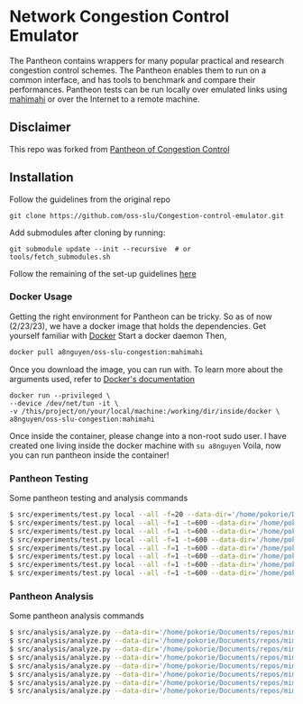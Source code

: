 # Network Congestion Control Emulator

The Pantheon contains wrappers for many popular practical and research
congestion control schemes. The Pantheon enables them to run on a common
interface, and has tools to benchmark and compare their performances.
Pantheon tests can be run locally over emulated links using
[mahimahi](http://mahimahi.mit.edu/) or over the Internet to a remote machine.

## Disclaimer
This repo was forked from [Pantheon of Congestion Control](https://github.com/StanfordSNR/pantheon)

## Installation
Follow the guidelines from the original repo

```
git clone https://github.com/oss-slu/Congestion-control-emulator.git
```

Add submodules after cloning by running:

```
git submodule update --init --recursive  # or tools/fetch_submodules.sh
```

Follow the remaining of the set-up guidelines [here](https://github.com/StanfordSNR/pantheon)


### Docker Usage
Getting the right environment for Pantheon can be tricky. So as of now (2/23/23), we have a docker image that holds the dependencies.
Get yourself familiar with [Docker](https://docs.docker.com/config/daemon/start/)
Start a docker daemon
Then,
```bash
docker pull a8nguyen/oss-slu-congestion:mahimahi
```
Once you download the image, you can run with. To learn more about the arguments used, refer to [Docker's documentation](https://docs.docker.com/engine/reference/run/) 
```
docker run --privileged \
--device /dev/net/tun -it \
-v /this/project/on/your/local/machine:/working/dir/inside/docker \
a8nguyen/oss-slu-congestion:mahimahi
```
Once inside the container, please change into a non-root sudo user. I have created one living inside the docker machine with `su a8nguyen`
Voila, now you can run pantheon inside the container!

### Pantheon Testing


Some pantheon testing and analysis commands
```bash
$ src/experiments/test.py local --all -f=20 --data-dir='/home/pokorie/Documents/repos/mimic/log/pantheon/att.lte.driving' --uplink-trace='/usr/share/mahimahi/traces/ATT-LTE-driving.up' --downlink-trace='/usr/share/mahimahi/traces/ATT-LTE-driving.down'
$ src/experiments/test.py local --all -f=1 -t=600 --data-dir='/home/pokorie/Documents/repos/mimic/log/pantheon/att.lte.driving.2016' --uplink-trace='/usr/share/mahimahi/traces/ATT-LTE-driving-2016.up' --downlink-trace='/usr/share/mahimahi/traces/ATT-LTE-driving-2016.down'
$ src/experiments/test.py local --all -f=1 -t=600 --data-dir='/home/pokorie/Documents/repos/mimic/log/pantheon/tm.lte.driving' --uplink-trace='/usr/share/mahimahi/traces/TMobile-LTE-driving.up' --downlink-trace='/usr/share/mahimahi/traces/TMobile-LTE-driving.down '
$ src/experiments/test.py local --all -f=1 -t=600 --data-dir='/home/pokorie/Documents/repos/mimic/log/pantheon/tm.lte.short' --uplink-trace='/usr/share/mahimahi/traces/TMobile-LTE-short.up' --downlink-trace='/usr/share/mahimahi/traces/TMobile-LTE-short.down'
$ src/experiments/test.py local --all -f=1 -t=600 --data-dir='/home/pokorie/Documents/repos/mimic/log/pantheon/tm.umts.driving' --uplink-trace='/usr/share/mahimahi/traces/TMobile-UMTS-driving.up' --downlink-trace='/usr/share/mahimahi/traces/TMobile-UMTS-driving.down'
$ src/experiments/test.py local --all -f=1 -t=600 --data-dir='/home/pokorie/Documents/repos/mimic/log/pantheon/vz.evdo.driving' --uplink-trace='/usr/share/mahimahi/traces/Verizon-EVDO-driving.up' --downlink-trace='/usr/share/mahimahi/traces/Verizon-EVDO-driving.down'
$ src/experiments/test.py local --all -f=1 -t=600 --data-dir='/home/pokorie/Documents/repos/mimic/log/pantheon/vz.lte.driving' --uplink-trace='/usr/share/mahimahi/traces/Verizon-LTE-driving.up' --downlink-trace='/usr/share/mahimahi/traces/Verizon-LTE-driving.down' 
$ src/experiments/test.py local --all -f=1 -t=600 --data-dir='/home/pokorie/Documents/repos/mimic/log/pantheon/vz.lte.short' --uplink-trace='/usr/share/mahimahi/traces/Verizon-LTE-short.up' --downlink-trace='/usr/share/mahimahi/traces/Verizon-LTE-short.down' 
```

### Pantheon Analysis

Some pantheon analysis commands
```bash
$ src/analysis/analyze.py --data-dir='/home/pokorie/Documents/repos/mimic/log/pantheon/att.lte.driving'
$ src/analysis/analyze.py --data-dir='/home/pokorie/Documents/repos/mimic/log/pantheon/att.lte.driving.2016'
$ src/analysis/analyze.py --data-dir='/home/pokorie/Documents/repos/mimic/log/pantheon/tm.lte.driving'
$ src/analysis/analyze.py --data-dir='/home/pokorie/Documents/repos/mimic/log/pantheon/tm.lte.short'
$ src/analysis/analyze.py --data-dir='/home/pokorie/Documents/repos/mimic/log/pantheon/tm.umts.driving'
$ src/analysis/analyze.py --data-dir='/home/pokorie/Documents/repos/mimic/log/pantheon/vz.evdo.driving'
$ src/analysis/analyze.py --data-dir='/home/pokorie/Documents/repos/mimic/log/pantheon/vz.lte.driving'
$ src/analysis/analyze.py --data-dir='/home/pokorie/Documents/repos/mimic/log/pantheon/vz.lte.short'
```
